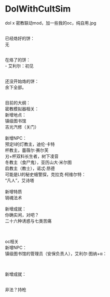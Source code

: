 # DolWithCultSim
dol x 密教联动mod，加一些我的oc，纯自用.jpg

<br>已经烙好的饼：
<br>无

<br>在烙了的饼：
<br>- 艾利尔：初见

<br>还没开始烙的饼：
<br>余下全部。

<br>目前的大纲：
<br>
密教模拟器相关：
<br>
新增地点：
<br>
镇级图书馆
<br>
吉光汽修（关门）
<br><br>新增NPC：
<br>预定li的灯教主，迪伦·卡特
<br>
杯教主，蕾薇尔·赛尔芙
<br>
刃+杯双料长生者，树下凌音
<br>冬教主（食尸鬼），亚历山大·米尔图
<br>启教主（教士），诺忒·昂德
<br>可能是LI的秘史蛾警探，克拉克·柯维尔特：
<br> “凡人”，艾诗塔
<br><br>新增特质
<br>销魂法术
<br><br>新增成就：
<br>你确实闲，对吧？
<br>二十六种诱惑与七类苦痛

<br><br>oc相关
<br>新增NPC：
<br>镇级图书馆的管理员（安保负责人），艾利尔·图纳+α：

<br><br>新增成就：

<br>非法？持枪

